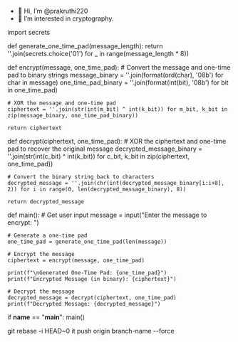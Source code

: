 - 👋 Hi, I’m @prakruthi220
- 👀 I’m interested in cryptography.

<!---
prakruthi220/prakruthi220 is a ✨ special ✨ repository because its `README.md` (this file) appears on your GitHub profile.
You can click the Preview link to take a look at your changes.
--->
import secrets

def generate_one_time_pad(message_length):
    return ''.join(secrets.choice('01') for _ in range(message_length * 8))

def encrypt(message, one_time_pad):
    # Convert the message and one-time pad to binary strings
    message_binary = ''.join(format(ord(char), '08b') for char in message)
    one_time_pad_binary = ''.join(format(int(bit), '08b') for bit in one_time_pad)

    # XOR the message and one-time pad
    ciphertext = ''.join(str(int(m_bit) ^ int(k_bit)) for m_bit, k_bit in zip(message_binary, one_time_pad_binary))

    return ciphertext

def decrypt(ciphertext, one_time_pad):
    # XOR the ciphertext and one-time pad to recover the original message
    decrypted_message_binary = ''.join(str(int(c_bit) ^ int(k_bit)) for c_bit, k_bit in zip(ciphertext, one_time_pad))

    # Convert the binary string back to characters
    decrypted_message = ''.join(chr(int(decrypted_message_binary[i:i+8], 2)) for i in range(0, len(decrypted_message_binary), 8))

    return decrypted_message

def main():
    # Get user input
    message = input("Enter the message to encrypt: ")

    # Generate a one-time pad
    one_time_pad = generate_one_time_pad(len(message))

    # Encrypt the message
    ciphertext = encrypt(message, one_time_pad)

    print(f"\nGenerated One-Time Pad: {one_time_pad}")
    print(f"Encrypted Message (in binary): {ciphertext}")

    # Decrypt the message
    decrypted_message = decrypt(ciphertext, one_time_pad)
    print(f"Decrypted Message: {decrypted_message}")

if __name__ == "__main__":
    main()

git rebase -i HEAD~0
it push origin branch-name --force
